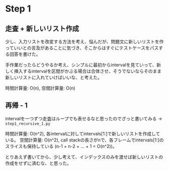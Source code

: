 # Step 1

## 走査 + 新しいリスト作成

少し、入力リストを改変する方法を考え、悩んだが、問題文に新しいリストを作っていいとの言及があることに気づき、そこからはすぐにテストケースをパスする回答を書けた。

手作業だったらどうやるか考え、シンプルに最初からintervalを見ていって、新しく挿入するintervalを区間がかぶる場合は合体させ、そうでないならそのまま新しいリストに入れていけばいいな、と考えた。

時間計算量: O(n), 空間計算量: O(n)

## 再帰 - 1

intervalを一つずつ走査はループでも表せるなと思ったのでざっと書いてみる -> `step1_recursive_1.py`

時間計算量: O(n^2), 各intervalに対してintervals[1:]で新しいリストを作成している。
空間計算量: O(n^2), call stackの長さがnで、各フレームでintervals[1:]のスライスも保持している (n-1 + n-2 + ... + 1 = O(n^2))。

とりあえず書いてから、少し考えて、インデックスのみを渡せば新しいリストの作成をせずに済むな、と思った。

